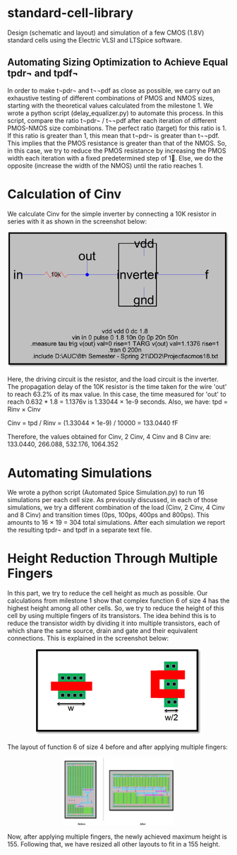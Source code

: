 # standard-cell-library
Design (schematic and layout) and simulation of a few CMOS (1.8V) standard cells using the Electric VLSI and LTSpice software.

## Automating Sizing Optimization to Achieve Equal tpdr¬ and tpdf¬
In order to make t¬pdr¬ and t¬¬pdf as close as possible, we carry out an exhaustive testing of different combinations of PMOS and NMOS sizes, starting with the theoretical values calculated from the milestone 1. We wrote a python script (delay_equalizer.py) to automate this process. In this script, compare the ratio t¬pdr¬ / t¬¬pdf after each iteration of different PMOS-NMOS size combinations. The perfect ratio (target) for this ratio is 1.
If this ratio is greater than 1, this mean that t¬pdr¬ is greater than t¬¬pdf. This implies that the PMOS resistance is greater than that of the NMOS. So, in this case, we try to reduce the PMOS resistance by increasing the PMOS width each iteration with a fixed predetermined step of 1. Else, we do the opposite (increase the width of the NMOS) until the ratio reaches 1.

# Calculation of Cinv
We calculate Cinv for the simple inverter by connecting a 10K resistor in series with it as shown in the screenshot below:

<p align="center">
<img src="cinv.png">
</p>

Here, the driving circuit is the resistor, and the load circuit is the inverter. The propagation delay of the 10K resistor is the time taken for the wire 'out' to reach 63.2% of its max value. In this case, the time measured for 'out' to reach 0.632 * 1.8 = 1.1376v is 1.33044 × 1e-9 seconds. Also, we have:
tpd  = Rinv × Cinv

Cinv = tpd / Rinv = (1.33044 × 1e-9) / 10000 = 133.0440 fF

Therefore, the values obtained for Cinv, 2 Cinv, 4 Cinv and 8 Cinv are:
133.0440, 266.088, 532.176, 1064.352

# Automating Simulations
We wrote a python script (Automated Spice Simulation.py) to run 16 simulations per each cell size. As previously discussed, in each of those simulations, we try a different combination of the load (Cinv, 2 Cinv, 4 Cinv and 8 Cinv) and transition times (0ps, 100ps, 400ps and 800ps). This amounts to 16 × 19 = 304 total simulations. After each simulation we report the resulting tpdr¬ and tpdf in a separate text file.


# Height Reduction Through Multiple Fingers

In this part, we try to reduce the cell height as much as possible. Our calculations from milestone 1 show that complex function 6 of size 4 has the highest height among all other cells. So, we try to reduce the height of this cell by using multiple fingers of its transistors. The idea behind this is to reduce the transistor width by dividing it into multiple transistors, each of which share the same source, drain and gate and their equivalent connections. This is explained in the screenshot below:

<p align="center">
<img src="height.png" >
</p>

The layout of function 6 of size 4 before and after applying multiple fingers:

<p align="center">
<img src="before.png" width=50% height=50%>
</p>

Now, after applying multiple fingers, the newly achieved maximum height is 155. 
Following that, we have resized all other layouts to fit in a 155 height.
